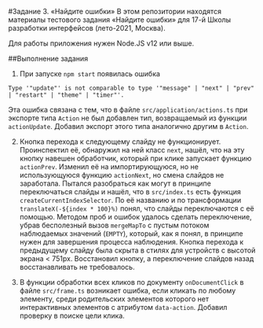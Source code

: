 #Задание 3. «Найдите ошибки»
В этом репозитории находятся материалы тестового задания «Найдите ошибки» для 17-й Школы разработки интерфейсов (лето-2021, Москва).

Для работы приложения нужен Node.JS v12 или выше.

##Выполнение задания

1. При запуске `npm start` появилась ошибка 

```
Type '"update"' is not comparable to type '"message" | "next" | "prev" | "restart" | "theme" | "timer"'.
```

Эта ошибка связана с тем, что в файле `src/application/actions.ts` при экспорте типа `Action` не был добавлен тип, возвращаемый из функции `actionUpdate`. Добавил экспорт этого типа аналогично другим в `Action`.

2. Кнопка перехода к следующему слайду не функционирует. Проинспектил её, обнаружил на ней класс `next`, нашёл, что на эту кнопку навешен обработчик, который при клике запускает функцию `actionPrev`. Изменил её на импортирующуюся, но не использующуюся функцию `actionNext`, но смена слайдов не заработала. Пытался разобраться как могут в принципе переключаться слайды и нашёл, что в `src/index.ts` есть функция `createCurrentIndexSelector`. По её названию и по трансформации `translateX(-${index * 100}%)` понял, что слайды переключаются с её помощью. Методом проб и ошибок удалось сделать переключение, убрав бесполезный вызов `mergeMapTo` с пустым потоком наблюдаемых значений (`EMPTY`), который, как я понял, в принципе нужен для завершения процесса наблюдения.
Кнопка перехода к предыдущему слайду была скрыта в стилях для устройств с высотой экрана < 751px. Восстановил кнопку, а переключение слайдов назад восстанавливать не требовалось. 

3. В функции обработки всех кликов по документу `onDocumentClick` в файле `src/frame.ts` возникает ошибка, если кликать по любому элементу, среди родительских элементов которого нет интерактивных элементов с атрибутом `data-action`. Добавил проверку в поиске цели клика.

